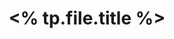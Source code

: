 ---
title: <% tp.file.title %>
creation date: <% tp.file.creation_date() %> 
status: todo
tags:
- <%tp.file.cursor(1)%>
---